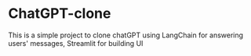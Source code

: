 # ChatGPT-clone
This is a simple project to clone chatGPT using LangChain for answering users' messages, Streamlit for building UI
